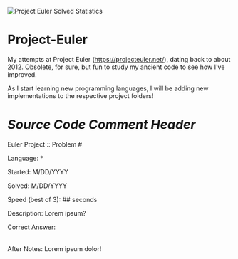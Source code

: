 ![Project Euler Solved Statistics](https://projecteuler.net/profile/TonyCardillo.png)

# Project-Euler
My attempts at Project Euler (https://projecteuler.net/), dating back to about 2012. Obsolete, for sure, but fun to study my ancient code to see how I've improved.

As I start learning new programming languages, I will be adding new implementations to the respective project folders!



# *Source Code Comment Header*

Euler Project :: Problem #

Language: *

Started: M/DD/YYYY

Solved:  M/DD/YYYY

Speed (best of 3): ## seconds

Description:
Lorem ipsum?

Correct Answer:
######

After Notes:
Lorem ipsum dolor! 
